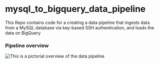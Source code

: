 # mysql_to_bigquery_data_pipeline
This Repo contains code for a creating a data pipeline that ingests data from a MySQL database via key-based SSH authentication, and loads the data on BigQuery

### Pipeline overview
![This is a pictorial overview of the data pipeline]([https://photos.app.goo.gl/YCYeLeNZMbiT7N79A](https://photos.google.com/share/AF1QipP5bcL7gX6TWUEwzLHmPO89a8qHAdpqoUuh5Iz1dC4XldTadKF7eCerMn6SuFjBzw/photo/AF1QipN81TGrwssey_baA8QAUmOn882K8JPKY5gT90jX?key=RTdnODl1TjZLZWduWVBSbnRwOGJMUnJUenNBVDZB)https://photos.google.com/share/AF1QipP5bcL7gX6TWUEwzLHmPO89a8qHAdpqoUuh5Iz1dC4XldTadKF7eCerMn6SuFjBzw/photo/AF1QipN81TGrwssey_baA8QAUmOn882K8JPKY5gT90jX?key=RTdnODl1TjZLZWduWVBSbnRwOGJMUnJUenNBVDZB)
